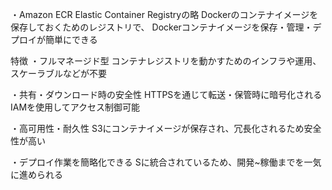 ・Amazon ECR
Elastic Container Registryの略
Dockerのコンテナイメージを保存しておくためのレジストリで、
Dockerコンテナイメージを保存・管理・デプロイが簡単にできる

特徴
・フルマネージド型
コンテナレジストリを動かすためのインフラや運用、スケーラブルなどが不要

・共有・ダウンロード時の安全性
HTTPSを通じて転送・保管時に暗号化される
IAMを使用してアクセス制御可能

・高可用性・耐久性
S3にコンテナイメージが保存され、冗長化されるため安全性が高い

・デプロイ作業を簡略化できる
Sに統合されているため、開発~稼働までを一気に進められる

